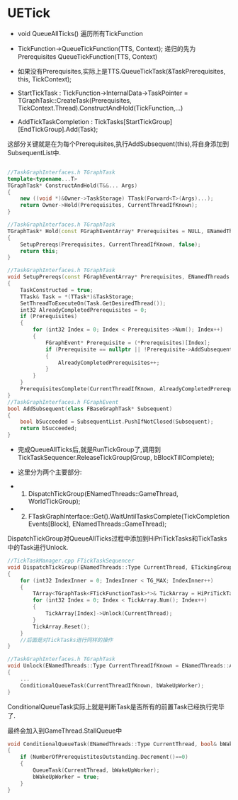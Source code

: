# UETick 

- void QueueAllTicks() 遍历所有TickFunction
- TickFunction->QueueTickFunction(TTS, Context); 递归的先为Prerequisites QueueTickFunction(TTS, Context)

- 如果没有Prerequisites,实际上是TTS.QueueTickTask(&TaskPrerequisites, this, TickContext);
- StartTickTask : TickFunction->InternalData->TaskPointer = TGraphTask<FTickFunctionTask>::CreateTask(Prerequisites, TickContext.Thread).ConstructAndHold(TickFunction,...)
- AddTickTaskCompletion : TickTasks[StartTickGroup][EndTickGroup].Add(Task);

这部分关键就是在为每个Prerequisites,执行AddSubsequent(this),将自身添加到SubsequentList中.

```cpp

//TaskGraphInterfaces.h TGraphTask
template<typename...T>
TGraphTask* ConstructAndHold(T&&... Args)
{
	new ((void *)&Owner->TaskStorage) TTask(Forward<T>(Args)...);
	return Owner->Hold(Prerequisites, CurrentThreadIfKnown);
}

//TaskGraphInterfaces.h TGraphTask
TGraphTask* Hold(const FGraphEventArray* Prerequisites = NULL, ENamedThreads::Type CurrentThreadIfKnown = ENamedThreads::AnyThread)
{
	SetupPrereqs(Prerequisites, CurrentThreadIfKnown, false);
	return this;
}

//TaskGraphInterfaces.h TGraphTask
void SetupPrereqs(const FGraphEventArray* Prerequisites, ENamedThreads::Type CurrentThreadIfKnown, bool bUnlock)
{
	TaskConstructed = true;
	TTask& Task = *(TTask*)&TaskStorage;
	SetThreadToExecuteOn(Task.GetDesiredThread());
	int32 AlreadyCompletedPrerequisites = 0;
	if (Prerequisites)
	{
		for (int32 Index = 0; Index < Prerequisites->Num(); Index++)
		{
			FGraphEvent* Prerequisite = (*Prerequisites)[Index];
			if (Prerequisite == nullptr || !Prerequisite->AddSubsequent(this))
			{
				AlreadyCompletedPrerequisites++;
			}
		}
	}
	PrerequisitesComplete(CurrentThreadIfKnown, AlreadyCompletedPrerequisites, bUnlock);
}
//TaskGraphInterfaces.h FGraphEvent
bool AddSubsequent(class FBaseGraphTask* Subsequent)
{
	bool bSucceeded = SubsequentList.PushIfNotClosed(Subsequent);
	return bSucceeded;
}

```

- 完成QueueAllTicks后,就是RunTickGroup了,调用到TickTaskSequencer.ReleaseTickGroup(Group, bBlockTillComplete);

- 这里分为两个主要部分:
- 1. DispatchTickGroup(ENamedThreads::GameThread, WorldTickGroup);
- 2. FTaskGraphInterface::Get().WaitUntilTasksComplete(TickCompletionEvents[Block], ENamedThreads::GameThread);

DispatchTickGroup对QueueAllTicks过程中添加到HiPriTickTasks和TickTasks中的Task进行Unlock.
```cpp
//TickTaskManager.cpp FTickTaskSequencer
void DispatchTickGroup(ENamedThreads::Type CurrentThread, ETickingGroup WorldTickGroup)
{
	for (int32 IndexInner = 0; IndexInner < TG_MAX; IndexInner++)
	{
		TArray<TGraphTask<FTickFunctionTask>*>& TickArray = HiPriTickTasks[WorldTickGroup][IndexInner]; //-V781
        for (int32 Index = 0; Index < TickArray.Num(); Index++)
        {
            TickArray[Index]->Unlock(CurrentThread);
        }
		TickArray.Reset();
	}
    //后面是对TickTasks进行同样的操作
}

//TaskGraphInterfaces.h TGraphTask
void Unlock(ENamedThreads::Type CurrentThreadIfKnown = ENamedThreads::AnyThread)
{
    ...
	ConditionalQueueTask(CurrentThreadIfKnown, bWakeUpWorker);
}
```

ConditionalQueueTask实际上就是判断Task是否所有的前置Task已经执行完毕了.

最终会加入到GameThread.StallQueue中
```cpp
void ConditionalQueueTask(ENamedThreads::Type CurrentThread, bool& bWakeUpWorker)
{
	if (NumberOfPrerequistitesOutstanding.Decrement()==0)
	{
		QueueTask(CurrentThread, bWakeUpWorker);
		bWakeUpWorker = true;
	}
}
```